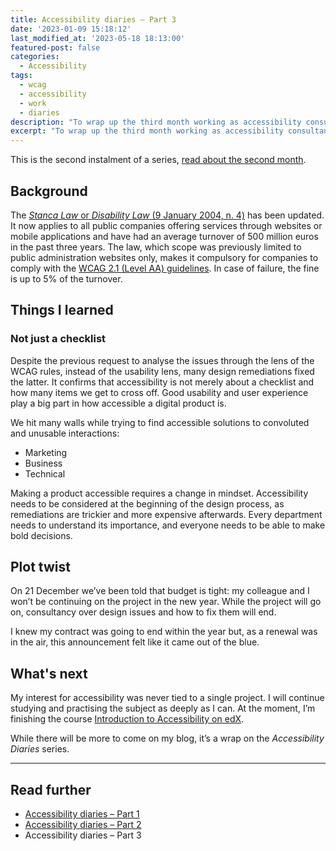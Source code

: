 ```yaml
---
title: Accessibility diaries – Part 3
date: '2023-01-09 15:18:12'
last_modified_at: '2023-05-18 18:13:00'
featured-post: false
categories:
  - Accessibility
tags:
  - wcag
  - accessibility
  - work
  - diaries
description: "To wrap up the third month working as accessibility consultant for Italy’s top bank, I’m sharing a few things I learned."
excerpt: "To wrap up the third month working as accessibility consultant for Italy’s top bank, I’m sharing a few things I learned."
---
```

This is the second instalment of a series, [read about the second month](https://silviamaggidesign.com/accessibility/accessibility-diaries-2/).

## Background
The [_Stanca Law_ or _Disability Law_ (9 January 2004, n. 4)](https://www.agid.gov.it/it/design-servizi/accessibilita "read the law text: beware, it's in Italian") has been updated. It now applies to all public companies offering services through websites or mobile applications and have had an average turnover of 500 million euros in the past three years. The law, which scope was previously limited to public administration websites only, makes it compulsory for companies to comply with the [WCAG 2.1 (Level AA) guidelines](https://www.w3.org/WAI/WCAG21/quickref/?showtechniques=133%2C332%2C333&currentsidebar=%23col_overview&levels=aaa#principle1). In case of failure, the fine is up to 5% of the turnover.

## Things I learned

### Not just a checklist

Despite the previous request to analyse the issues through the lens of the WCAG rules, instead of the usability lens, many design remediations fixed the latter. It confirms that accessibility is not merely about a checklist and how many items we get to cross off. Good usability and user experience play a big part in how accessible a digital product is.

We hit many walls while trying to find accessible solutions to convoluted and unusable interactions: 

- Marketing
- Business
- Technical

Making a product accessible requires a change in mindset. Accessibility needs to be considered at the beginning of the design process, as remediations are trickier and more expensive afterwards. Every department needs to understand its importance, and everyone needs to be able to make bold decisions.

## Plot twist

On 21 December we’ve been told that budget is tight: my colleague and I won’t be continuing on the project in the new year. While the project will go on, consultancy over design issues and how to fix them will end. 

I knew my contract was going to end within the year but, as a renewal was in the air, this announcement felt like it came out of the blue.

## What's next

My interest for accessibility was never tied to a single project. I will continue studying and practising the subject as deeply as I can. At the moment, I’m finishing the course [Introduction to Accessibility on edX](https://www.edx.org/course/web-accessibility-introduction). 

While there will be more to come on my blog, it’s a wrap on the *Accessibility Diaries* series.

---
## Read further

- [Accessibility diaries – Part 1](https://silviamaggidesign.com/accessibility/accessibility-diaries-1/)
- [Accessibility diaries – Part 2](https://silviamaggidesign.com/accessibility/accessibility-diaries-2/)
- Accessibility diaries – Part 3